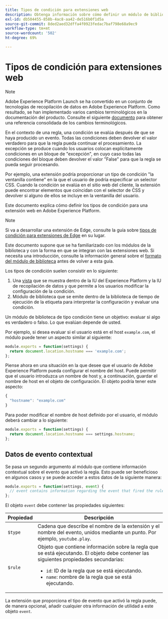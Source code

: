 ```yaml
---
title: Tipos de condición para extensiones web
description: Obtenga información sobre cómo definir un módulo de biblioteca de tipo de condición para una extensión de etiqueta en una propiedad web.
exl-id: db504455-858b-4ac8-aa42-de516b0f1d5a
source-git-commit: 8ded2aed32dffa4f0923fedac7baf798e68a9ec9
workflow-type: tm+mt
source-wordcount: '502'
ht-degree: 69%

---
```


# Tipos de condición para extensiones web

>[!NOTE]
>
>Adobe Experience Platform Launch se ha convertido en un conjunto de tecnologías de recopilación de datos en Adobe Experience Platform. Como resultado, se han implementado varios cambios terminológicos en la documentación del producto. Consulte el siguiente [documento](../../term-updates.md) para obtener una referencia consolidada de los cambios terminológicos.

En el contexto de una regla, una condición se evalúa después de que se haya producido un evento. Todas las condiciones deben devolver el valor verdadero para que la regla pueda continuar el procesamiento. La excepción se produce cuando los usuarios colocan explícitamente condiciones en un bloque de &quot;excepción&quot;, en cuyo caso todas las condiciones del bloque deben devolver el valor &quot;False&quot; para que la regla se pueda seguir procesando.

Por ejemplo, una extensión podría proporcionar un tipo de condición &quot;la ventanilla contiene&quot; en la que el usuario de podría especificar un selector CSS. Cuando la condición se evalúa en el sitio web del cliente, la extensión puede encontrar elementos que coincidan con el selector de CSS y devolver si alguno de ellos se incluye en la ventanilla del usuario.

Este documento explica cómo definir los tipos de condición para una extensión web en Adobe Experience Platform.

>[!NOTE]
>
>Si va a desarrollar una extensión de Edge, consulte la guía sobre [tipos de condición para extensiones de Edge](../edge/condition-types.md) en su lugar.
>
>Este documento supone que se ha familiarizado con los módulos de la biblioteca y con la forma en que se integran con las extensiones web. Si necesita una introducción, consulte la información general sobre el [formato del módulo de biblioteca](./format.md) antes de volver a esta guía.

Los tipos de condición suelen consistir en lo siguiente:

1. Una [vista](./views.md) que se muestra dentro de la IU del Experience Platform y la IU de recopilación de datos y que permite a los usuarios modificar la configuración de la condición.
2. Módulo de biblioteca que se emite dentro de la biblioteca de tiempo de ejecución de la etiqueta para interpretar la configuración y evaluar una condición.

Un módulo de biblioteca de tipo condición tiene un objetivo: evaluar si algo es verdadero o falso. Lo que evalúan depende de usted.

Por ejemplo, si desea evaluar si el usuario está en el host `example.com`, el módulo puede tener un aspecto similar al siguiente:

```js
module.exports = function(settings) {
  return document.location.hostname === 'example.com';
};
```

Piense ahora en una situación en la que desee que el usuario de Adobe Experience Platform pueda configurar el nombre del host. Puede permitir que el usuario introduzca un nombre de host y, a continuación, guardar el nombre de host en el objeto de configuración. El objeto podría tener este aspecto:

```js
{
  "hostname": "example.com"
}
```

Para poder modificar el nombre de host definido por el usuario, el módulo deberá cambiar a lo siguiente:

```js
module.exports = function(settings) {
  return document.location.hostname === settings.hostname;
};
```

## Datos de evento contextual

Se pasa un segundo argumento al módulo que contiene información contextual sobre el evento que activó la regla. Esto puede ser beneficioso en algunos casos y se puede acceder a estos datos de la siguiente manera:

```js
module.exports = function(settings, event) {
  // event contains information regarding the event that fired the rule
};
```

El objeto `event` debe contener las propiedades siguientes:

| Propiedad | Descripción |
| --- | --- |
| `$type` | Cadena que describe el nombre de la extensión y el nombre del evento, unidos mediante un punto. Por ejemplo, `youtube.play`. |
| `$rule` | Objeto que contiene información sobre la regla que se está ejecutando. El objeto debe contener las siguientes propiedades secundarias:<ul><li>`id`: ID de la regla que se está ejecutando.</li><li>`name`: nombre de la regla que se está ejecutando.</li></ul> |

La extensión que proporciona el tipo de evento que activó la regla puede, de manera opcional, añadir cualquier otra información de utilidad a este objeto `event`.
